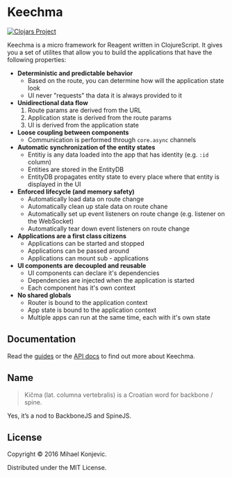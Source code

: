 # Keechma

[![Clojars Project](https://img.shields.io/clojars/v/keechma.svg)](https://clojars.org/keechma)

Keechma is a micro framework for Reagent written in ClojureScript. It gives you a set of utilites that allow you to build the applications that have the following properties:

- **Deterministic and predictable behavior**
    + Based on the route, you can determine how will the application state look
    + UI never "requests" tha data it is always provided to it
- **Unidirectional data flow**
    1. Route params are derived from the URL
    2. Application state is derived from the route params
    3. UI is derived from the application state
- **Loose coupling between components**
    + Communication is performed through `core.async` channels
- **Automatic synchronization of the entity states**
    + Entitiy is any data loaded into the app that has identity (e.g. `:id` column)
    + Entities are stored in the EntityDB
    + EntityDB propagates entity state to every place where that entity is displayed in the UI
- **Enforced lifecycle (and memory safety)**
    + Automatically load data on route change
    + Automatically clean up stale data on route chane
    + Automatically set up event listeners on route change (e.g. listener on the WebSocket)
    + Automatically tear down event listeners on route change
- **Applications are a first class citizens**
    + Applications can be started and stopped
    + Applications can be passed around
    + Applications can mount sub - applications
- **UI components are decoupled and reusable**
    + UI components can declare it's dependencies
    + Dependencies are injected when the application is started
    + Each component has it's own context
- **No shared globals**
    + Router is bound to the application context
    + App state is bound to the application context
    + Multiple apps can run at the same time, each with it's own state

## Documentation

Read the [guides](http://keechma.com/01-introduction.html) or the [API docs](http://keechma.com/api/index.html) to find out more about Keechma.

## Name

> Kičma (lat. columna vertebralis) is a Croatian word for backbone / spine.

Yes, it’s a nod to BackboneJS and SpineJS.


## License

Copyright &copy; 2016 Mihael Konjevic.

Distributed under the MIT License.

